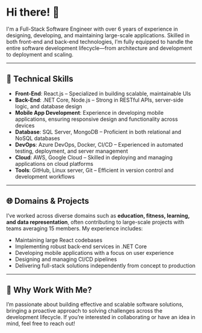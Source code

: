 # Hi there! 👋

I'm a Full-Stack Software Engineer with over 6 years of experience in designing, developing, and maintaining large-scale applications. Skilled in both front-end and back-end technologies, I’m fully equipped to handle the entire software development lifecycle—from architecture and development to deployment and scaling.

---

## 🔧 Technical Skills

- **Front-End**: React.js – Specialized in building scalable, maintainable UIs
- **Back-End**: .NET Core, Node.js – Strong in RESTful APIs, server-side logic, and database design
- **Mobile App Development**: Experience in developing mobile applications, ensuring responsive design and functionality across devices
- **Database**: SQL Server, MongoDB – Proficient in both relational and NoSQL databases
- **DevOps**: Azure DevOps, Docker, CI/CD – Experienced in automated testing, deployment, and server management
- **Cloud**: AWS, Google Cloud – Skilled in deploying and managing applications on cloud platforms
- **Tools**: GitHub, Linux server, Git – Efficient in version control and development workflows

---

## 🌐 Domains & Projects

I’ve worked across diverse domains such as **education, fitness, learning, and data representation**, often contributing to large-scale projects with teams averaging 15 members. My experience includes:

- Maintaining large React codebases
- Implementing robust back-end services in .NET Core
- Developing mobile applications with a focus on user experience
- Designing and managing CI/CD pipelines
- Delivering full-stack solutions independently from concept to production

---

## 🚀 Why Work With Me?

I’m passionate about building effective and scalable software solutions, bringing a proactive approach to solving challenges across the development lifecycle. If you’re interested in collaborating or have an idea in mind, feel free to reach out!
